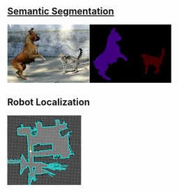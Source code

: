 ## [Semantic Segmentation ](./seg.md)
![Segmentation](./pics/seg.jpeg)
## Robot Localization
![Localization](./pics/robot_loc.png)